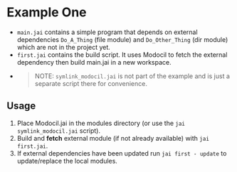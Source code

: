 # Example One

- `main.jai` contains a simple program that depends on external dependencies `Do_A_Thing` (file module) and `Do_Other_Thing` (dir module) which are not in the project yet.
- `first.jai` contains the build script. It uses Modocil to fetch the external dependency then build main.jai in a new workspace.
- >NOTE: `symlink_modocil.jai` is not part of the example and is just a separate script there for convenience.

## Usage

1. Place Modocil.jai in the modules directory (or use the `jai symlink_modocil.jai` script).
1. Build and **fetch** external module (if not already available) with `jai first.jai`.
1. If external dependencies have been updated run `jai first - update` to update/replace the local modules.
